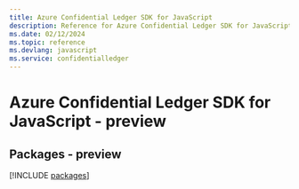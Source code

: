 ```yaml
---
title: Azure Confidential Ledger SDK for JavaScript
description: Reference for Azure Confidential Ledger SDK for JavaScript
ms.date: 02/12/2024
ms.topic: reference
ms.devlang: javascript
ms.service: confidentialledger
---
```

# Azure Confidential Ledger SDK for JavaScript - preview
## Packages - preview
[!INCLUDE [packages](confidential-ledger-index.md)]